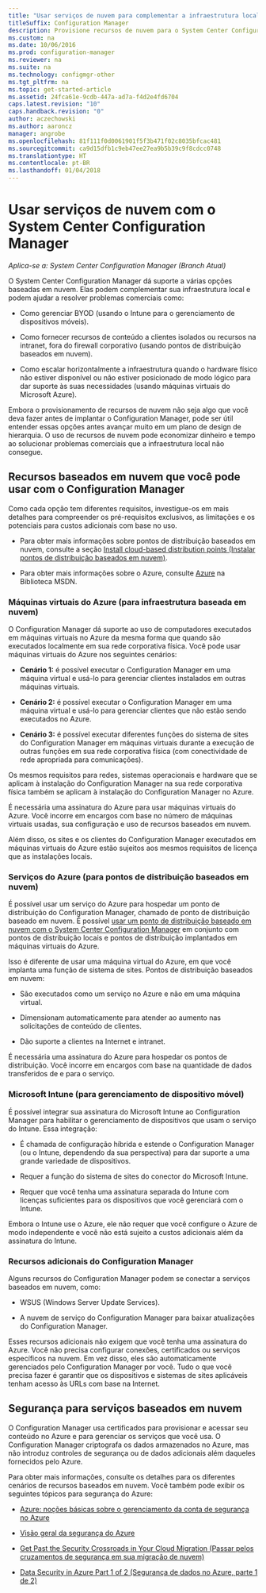 ```yaml
---
title: "Usar serviços de nuvem para complementar a infraestrutura local"
titleSuffix: Configuration Manager
description: Provisione recursos de nuvem para o System Center Configuration Manager complementar sua infraestrutura local.
ms.custom: na
ms.date: 10/06/2016
ms.prod: configuration-manager
ms.reviewer: na
ms.suite: na
ms.technology: configmgr-other
ms.tgt_pltfrm: na
ms.topic: get-started-article
ms.assetid: 24fca61e-9cdb-447a-ad7a-f4d2e4fd6704
caps.latest.revision: "10"
caps.handback.revision: "0"
author: aczechowski
ms.author: aaroncz
manager: angrobe
ms.openlocfilehash: 81f111f0d0061901f5f3b471f02c8035bfcac481
ms.sourcegitcommit: ca9d15dfb1c9eb47ee27ea9b5b39c9f8cdcc0748
ms.translationtype: HT
ms.contentlocale: pt-BR
ms.lasthandoff: 01/04/2018
---
```

# <a name="use-cloud-services-with-system-center-configuration-manager"></a>Usar serviços de nuvem com o System Center Configuration Manager

*Aplica-se a: System Center Configuration Manager (Branch Atual)*

O System Center Configuration Manager dá suporte a várias opções baseadas em nuvem. Elas podem complementar sua infraestrutura local e podem ajudar a resolver problemas comerciais como:  

-   Como gerenciar BYOD (usando o Intune para o gerenciamento de dispositivos móveis).  

-   Como fornecer recursos de conteúdo a clientes isolados ou recursos na intranet, fora do firewall corporativo (usando pontos de distribuição baseados em nuvem).  

-   Como escalar horizontalmente a infraestrutura quando o hardware físico não estiver disponível ou não estiver posicionado de modo lógico para dar suporte às suas necessidades (usando máquinas virtuais do Microsoft Azure).  

Embora o provisionamento de recursos de nuvem não seja algo que você deva fazer antes de implantar o Configuration Manager, pode ser útil entender essas opções antes avançar muito em um plano de design de hierarquia. O uso de recursos de nuvem pode economizar dinheiro e tempo ao solucionar problemas comerciais que a infraestrutura local não consegue.  

## <a name="cloud-based-resources-you-can-use-with-configuration-manager"></a>Recursos baseados em nuvem que você pode usar com o Configuration Manager  
 Como cada opção tem diferentes requisitos, investigue-os em mais detalhes para compreender os pré-requisitos exclusivos, as limitações e os potenciais para custos adicionais com base no uso.  

-   Para obter mais informações sobre pontos de distribuição baseados em nuvem, consulte a seção [Install cloud-based distribution points (Instalar pontos de distribuição baseados em nuvem)](/sccm/core/servers/deploy/configure/install-cloud-based-distribution-points-in-microsoft-azure).

-   Para obter mais informações sobre o Azure, consulte [Azure](http://go.microsoft.com/fwlink/p/?LinkId=262965) na Biblioteca MSDN.  

### <a name="azure-virtual-machines-for-cloud-based-infrastructure"></a>Máquinas virtuais do Azure (para infraestrutura baseada em nuvem)  
 O Configuration Manager dá suporte ao uso de computadores executados em máquinas virtuais no Azure da mesma forma que quando são executados localmente em sua rede corporativa física. Você pode usar máquinas virtuais do Azure nos seguintes cenários:  

-   **Cenário 1:** é possível executar o Configuration Manager em uma máquina virtual e usá-lo para gerenciar clientes instalados em outras máquinas virtuais.  

-   **Cenário 2:** é possível executar o Configuration Manager em uma máquina virtual e usá-lo para gerenciar clientes que não estão sendo executados no Azure.  

-   **Cenário 3:** é possível executar diferentes funções do sistema de sites do Configuration Manager em máquinas virtuais durante a execução de outras funções em sua rede corporativa física (com conectividade de rede apropriada para comunicações).  

Os mesmos requisitos para redes, sistemas operacionais e hardware que se aplicam à instalação do Configuration Manager na sua rede corporativa física também se aplicam à instalação do Configuration Manager no Azure.  

É necessária uma assinatura do Azure para usar máquinas virtuais do Azure. Você incorre em encargos com base no número de máquinas virtuais usadas, sua configuração e uso de recursos baseados em nuvem.  

Além disso, os sites e os clientes do Configuration Manager executados em máquinas virtuais do Azure estão sujeitos aos mesmos requisitos de licença que as instalações locais.  

### <a name="azure-services-for-cloud-based-distribution-points"></a>Serviços do Azure (para pontos de distribuição baseados em nuvem)  
 É possível usar um serviço do Azure para hospedar um ponto de distribuição do Configuration Manager, chamado de ponto de distribuição baseado em nuvem. É possível [usar um ponto de distribuição baseado em nuvem com o System Center Configuration Manager](../../core/plan-design/hierarchy/use-a-cloud-based-distribution-point.md) em conjunto com pontos de distribuição locais e pontos de distribuição implantados em máquinas virtuais do Azure.  

 Isso é diferente de usar uma máquina virtual do Azure, em que você implanta uma função de sistema de sites. Pontos de distribuição baseados em nuvem:  

-   São executados como um serviço no Azure e não em uma máquina virtual.  

-   Dimensionam automaticamente para atender ao aumento nas solicitações de conteúdo de clientes.  

-   Dão suporte a clientes na Internet e intranet.  

É necessária uma assinatura do Azure para hospedar os pontos de distribuição. Você incorre em encargos com base na quantidade de dados transferidos de e para o serviço.  

### <a name="microsoft-intune-for-mobile-device-management"></a>Microsoft Intune (para gerenciamento de dispositivo móvel)  
 É possível integrar sua assinatura do Microsoft Intune ao Configuration Manager para habilitar o gerenciamento de dispositivos que usam o serviço do Intune. Essa integração:  

-   É chamada de configuração híbrida e estende o Configuration Manager (ou o Intune, dependendo da sua perspectiva) para dar suporte a uma grande variedade de dispositivos.  

-   Requer a função do sistema de sites do conector do Microsoft Intune.  

-   Requer que você tenha uma assinatura separada do Intune com licenças suficientes para os dispositivos que você gerenciará com o Intune.  

Embora o Intune use o Azure, ele não requer que você configure o Azure de modo independente e você não está sujeito a custos adicionais além da assinatura do Intune.  

### <a name="additional-configuration-manager-capabilities"></a>Recursos adicionais do Configuration Manager  
 Alguns recursos do Configuration Manager podem se conectar a serviços baseados em nuvem, como:  

-   WSUS (Windows Server Update Services).  

-   A nuvem de serviço do Configuration Manager para baixar atualizações do Configuration Manager.  

Esses recursos adicionais não exigem que você tenha uma assinatura do Azure. Você não precisa configurar conexões, certificados ou serviços específicos na nuvem. Em vez disso, eles são automaticamente gerenciados pelo Configuration Manager por você. Tudo o que você precisa fazer é garantir que os dispositivos e sistemas de sites aplicáveis tenham acesso às URLs com base na Internet.  

##  <a name="BKMK_CloudSec"></a> Segurança para serviços baseados em nuvem  
 O Configuration Manager usa certificados para provisionar e acessar seu conteúdo no Azure e para gerenciar os serviços que você usa. O Configuration Manager criptografa os dados armazenados no Azure, mas não introduz controles de segurança ou de dados adicionais além daqueles fornecidos pelo Azure.  

 Para obter mais informações, consulte os detalhes para os diferentes cenários de recursos baseados em nuvem. Você também pode exibir os seguintes tópicos para segurança do Azure:  

-   [Azure: noções básicas sobre o gerenciamento da conta de segurança no Azure](http://go.microsoft.com/fwlink/p/?LinkId=262968)  

-   [Visão geral da segurança do Azure](http://go.microsoft.com/fwlink/p/?LinkId=262970)  

-   [Get Past the Security Crossroads in Your Cloud Migration (Passar pelos cruzamentos de segurança em sua migração de nuvem)](http://go.microsoft.com/fwlink/p/?LinkId=262971)  

-   [Data Security in Azure Part 1 of 2 (Segurança de dados no Azure, parte 1 de 2)](http://go.microsoft.com/fwlink/p/?LinkId=262974)  
